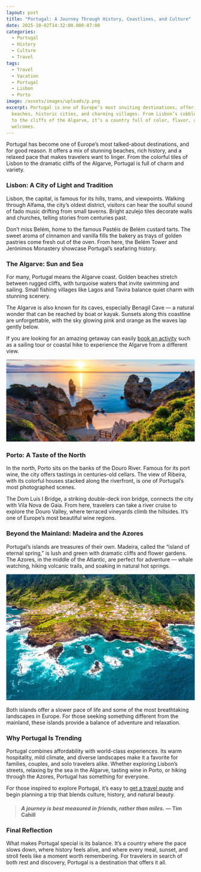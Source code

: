 ```yaml
---
layout: post
title: "Portugal: A Journey Through History, Coastlines, and Culture"
date: 2025-10-02T14:32:00.000-07:00
categories:
  - Portugal
  - History
  - Culture
  - Travel
tags:
  - Travel
  - Vacation
  - Portugal
  - Lisbon
  - Porto
image: /assets/images/uploads/p.png
excerpt: Portugal is one of Europe’s most inviting destinations, offering golden
  beaches, historic cities, and charming villages. From Lisbon’s cobbled streets
  to the cliffs of the Algarve, it’s a country full of color, flavor, and warm
  welcomes.
---
```

Portugal has become one of Europe’s most talked-about destinations, and for good reason. It offers a mix of stunning beaches, rich history, and a relaxed pace that makes travelers want to linger. From the colorful tiles of Lisbon to the dramatic cliffs of the Algarve, Portugal is full of charm and variety.

### **Lisbon: A City of Light and Tradition**

Lisbon, the capital, is famous for its hills, trams, and viewpoints. Walking through Alfama, the city’s oldest district, visitors can hear the soulful sound of fado music drifting from small taverns. Bright azulejo tiles decorate walls and churches, telling stories from centuries past.

Don’t miss Belém, home to the famous Pastéis de Belém custard tarts. The sweet aroma of cinnamon and vanilla fills the bakery as trays of golden pastries come fresh out of the oven. From here, the Belém Tower and Jerónimos Monastery showcase Portugal’s seafaring history.

### **The Algarve: Sun and Sea**

For many, Portugal means the Algarve coast. Golden beaches stretch between rugged cliffs, with turquoise waters that invite swimming and sailing. Small fishing villages like Lagos and Tavira balance quiet charm with stunning scenery.

The Algarve is also known for its caves, especially Benagil Cave — a natural wonder that can be reached by boat or kayak. Sunsets along this coastline are unforgettable, with the sky glowing pink and orange as the waves lap gently below.

If you are looking for an amazing getaway can easily [book an activity](https://www.exoticca.com/us/tours/europe/15841-cultural-treasures-algarve-escape?advisor_token=soukeyna-traoredia-0195b832-d5eb-7350-a7a0-e70acf9266a0&utm_source=awin&utm_medium=affiliate&utm_campaign=us_en_awin_Cashback__SHOPTASTIC+PTE.+LTD._1528223_&sv1=affiliate&sv_campaign_id=1528223&awc=65768_1759455015_2594a7882dfb52ae6c19d5be680af4e8) such as a sailing tour or coastal hike to experience the Algarve from a different view.

![](/assets/images/uploads/lagrave.jpeg "Cultural Treasures & Algarve Escape Portugal in 13 Days, 11 Nights in Destination")

### **Porto: A Taste of the North**

In the north, Porto sits on the banks of the Douro River. Famous for its port wine, the city offers tastings in centuries-old cellars. The view of Ribeira, with its colorful houses stacked along the riverfront, is one of Portugal’s most photographed scenes.

The Dom Luís I Bridge, a striking double-deck iron bridge, connects the city with Vila Nova de Gaia. From here, travelers can take a river cruise to explore the Douro Valley, where terraced vineyards climb the hillsides. It’s one of Europe’s most beautiful wine regions.

### **Beyond the Mainland: Madeira and the Azores**

Portugal’s islands are treasures of their own. Madeira, called the “island of eternal spring,” is lush and green with dramatic cliffs and flower gardens. The Azores, in the middle of the Atlantic, are perfect for adventure — whale watching, hiking volcanic trails, and soaking in natural hot springs.

![](/assets/images/uploads/madeira-.jpg "Madeira")

Both islands offer a slower pace of life and some of the most breathtaking landscapes in Europe. For those seeking something different from the mainland, these islands provide a balance of adventure and relaxation.

### **Why Portugal Is Trending**

Portugal combines affordability with world-class experiences. Its warm hospitality, mild climate, and diverse landscapes make it a favorite for families, couples, and solo travelers alike. Whether exploring Lisbon’s streets, relaxing by the sea in the Algarve, tasting wine in Porto, or hiking through the Azores, Portugal has something for everyone.

For those inspired to explore Portugal, it’s easy to [get a travel quote](https://forms.gle/ZBeponc75D1hfRBN7) and begin planning a trip that blends culture, history, and natural beauty.

> #### *A journey is best measured in friends, rather than miles.* — Tim Cahill

### **Final Reflection**

What makes Portugal special is its balance. It’s a country where the pace slows down, where history feels alive, and where every meal, sunset, and stroll feels like a moment worth remembering. For travelers in search of both rest and discovery, Portugal is a destination that offers it all.
